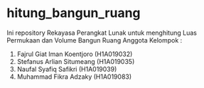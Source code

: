 # hitung_bangun_ruang
Ini repository Rekayasa Perangkat Lunak untuk menghitung Luas Permukaan dan Volume Bangun Ruang
Anggota Kelompok	:
1. Fajrul Giat Iman Koentjoro (H1A019032)
2. Stefanus Arlian Situmeang	(H1A019035)
3. Naufal Syafiq Safikri		  (H1A019039)
4. Muhammad Fikra Adzaky	    (H1A019083)
